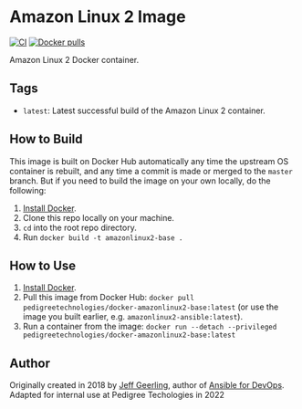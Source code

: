 # Amazon Linux 2 Image

[![CI][Actions]][ActionsBuild] [![Docker pulls][DockerImg]][Docker]

Amazon Linux 2 Docker container.

## Tags

- `latest`: Latest successful build of the Amazon Linux 2 container.

## How to Build

This image is built on Docker Hub automatically any time the upstream OS container is rebuilt, and any time a commit is made or merged to the `master` branch. But if you need to build the image on your own locally, do the following:

  1. [Install Docker](https://docs.docker.com/engine/installation/).
  2. Clone this repo locally on your machine.
  3. `cd` into the root repo directory.
  4. Run `docker build -t amazonlinux2-base .`

## How to Use

  1. [Install Docker](https://docs.docker.com/engine/installation/).
  2. Pull this image from Docker Hub: `docker pull pedigreetechnologies/docker-amazonlinux2-base:latest` (or use the image you built earlier, e.g. `amazonlinux2-ansible:latest`).
  3. Run a container from the image: `docker run --detach --privileged  pedigreetechnologies/docker-amazonlinux2-base:latest`

## Author

Originally created in 2018 by [Jeff Geerling](https://www.jeffgeerling.com/), author of [Ansible for DevOps](https://www.ansiblefordevops.com/).
Adapted for internal use at Pedigree Techologies in 2022

[Actions]: https://github.com/PedigreeTechnologies/docker-amazonlinux2-base/workflows/Build/badge.svg?branch=master&event=push
[ActionsBuild]: https://github.com/PedigreeTechnologies/docker-amazonlinux2-base/actions?query=workflow%3ABuild
[DockerImg]: https://img.shields.io/docker/pulls/pedigreetechnologies/docker-amazonlinux2-base
[Docker]: https://hub.docker.com/r/pedigreetechnologies/docker-amazonlinux2-base
